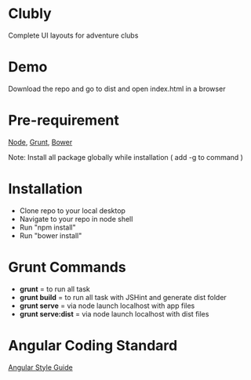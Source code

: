 Clubly
======

Complete UI layouts for adventure clubs

Demo
====
Download the repo and go to dist and open index.html in a browser

Pre-requirement
===============
[Node](http://nodejs.org/download/), [Grunt](http://gruntjs.com/getting-started), [Bower](http://bower.io/#install-bower)

Note: Install all package globally while installation ( add -g to command )

Installation
============
- Clone repo to your local desktop
- Navigate to your repo in node shell
- Run "npm install"
- Run "bower install"

Grunt Commands
==============
* **grunt** = to run all task
* **grunt build** = to run all task with JSHint and generate dist folder
* **grunt serve** = via node launch localhost with app files
* **grunt serve:dist** = via node launch localhost with dist files

Angular Coding Standard
=======================
[Angular Style Guide](https://github.com/johnpapa/angularjs-styleguide)
